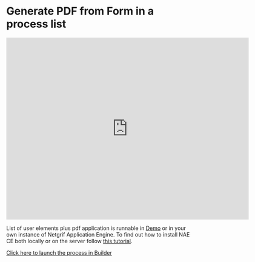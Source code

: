 # Generate PDF from Form in a process list

<iframe width="640" height="480" src="https://www.youtube.com/embed/TEOsHLlKNr8" title="YouTube video player"
frameborder="0" allow="accelerometer; autoplay; clipboard-write; encrypted-media; gyroscope; picture-in-picture"
allowfullscreen></iframe>

List of user elements plus pdf application is runnable in [Demo](https://demo.netgrif.com/) or in your own instance of
Netgrif
Application Engine. To find out how to install NAE CE both locally or on the server
follow [this tutorial](tutorials/nae-ce-starter.md).

[Click here to launch the process in Builder](https://builder.netgrif.com/modeler?modelUrl=https://academy.netgrif.com/examples/generate-pdf/elementListPDF.xml)
